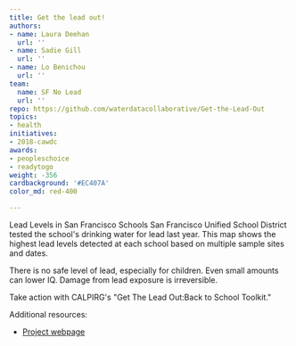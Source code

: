 ```yaml
---
title: Get the lead out!
authors:
- name: Laura Deehan
  url: ''
- name: Sadie Gill
  url: ''
- name: Lo Benichou
  url: ''
team:
  name: SF No Lead
  url: ''
repo: https://github.com/waterdatacollaborative/Get-the-Lead-Out
topics:
- health
initiatives:
- 2018-cawdc
awards:
- peopleschoice
- readytogo
weight: -356
cardbackground: '#EC407A'
color_md: red-400

---
```


Lead Levels in San Francisco Schools San Francisco Unified School District tested the school's drinking water for lead last year. This map shows the highest lead levels detected at each school based on multiple sample sites and dates.

There is no safe level of lead, especially for children. Even small amounts can lower IQ. Damage from lead exposure is irreversible. 

Take action with CALPIRG's "Get The Lead Out:Back to School Toolkit."

Additional resources:

- [Project webpage](https://lobenichou.github.io/waterChallenge/)

